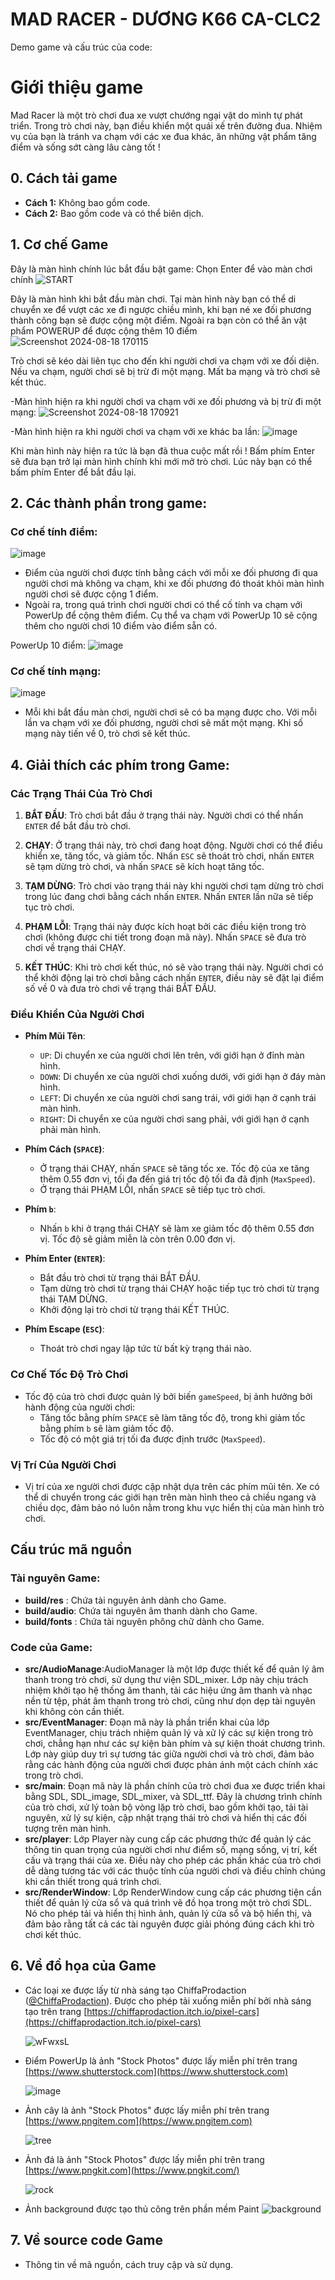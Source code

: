 # MAD RACER - DƯƠNG K66 CA-CLC2

Demo game và cấu trúc của code:

# Giới thiệu game

Mad Racer là một trò chơi đua xe vượt chướng ngại vật do mình tự phát triển. Trong trò chơi này, bạn điều khiển một quái xế trên đường đua. Nhiệm vụ của bạn là tránh va chạm với các xe đua khác, ăn những vật phẩm tăng điểm và sống sớt càng lâu càng tốt !

## 0. Cách tải game
   - **Cách 1:** Không bao gồm code.
   - **Cách 2:** Bao gồm code và có thể biên dịch.

## 1. Cơ chế Game
   
   Đây là màn hình chính lúc bắt đầu bật game: Chọn Enter để vào màn chơi chính
   ![START](https://github.com/user-attachments/assets/0a9ad573-19dc-4d4a-92bd-48b8a315c0c5)

   Đây là màn hình khi bắt đầu màn chơi. Tại màn hình này bạn có thể di chuyển xe để vượt các xe đi ngược chiều mình, khi bạn né xe đối phương thành công bạn sẽ được cộng một điểm. Ngoài ra bạn còn có thể ăn vật phẩm POWERUP để được cộng thêm 10 điểm
   ![Screenshot 2024-08-18 170115](https://github.com/user-attachments/assets/f96c72fa-7288-4b76-8008-264fa0c3ac63)

   Trò chơi sẽ kéo dài liên tục cho đến khi người chơi va chạm với xe đối diện. Nếu va chạm, người chơi sẽ bị trừ đi một mạng. Mất ba mạng và trò chơi sẽ kết thúc.

   -Màn hình hiện ra khi người chơi va chạm với xe đối phương và bị trừ đi một mạng:
   ![Screenshot 2024-08-18 170921](https://github.com/user-attachments/assets/0976cf07-69d7-4b20-b02a-df52071bd7f1)

   -Màn hình hiện ra khi người chơi va chạm với xe khác ba lần:
   ![image](https://github.com/user-attachments/assets/26780c7c-4ba2-41e5-ba4e-a36eb6a76831)

   Khi màn hình này hiện ra tức là bạn đã thua cuộc mất rồi ! Bấm phím Enter sẽ đưa bạn trở lại màn hình chính khi mới mở trò chơi. Lúc này bạn có thể bấm phím Enter để bắt đầu lại.


## 2. Các thành phần trong game:
   ### Cơ chế tính điểm:
   ![image](https://github.com/user-attachments/assets/b3c51f14-e803-4703-89ca-95964f430ffd)
   - Điểm của người chơi được tính bằng cách với mỗi xe đối phương đi qua người chơi mà không va chạm, khi xe đối phương đó thoát khỏi màn hình người chơi sẽ được cộng 1 điểm.
   - Ngoài ra, trong quá trình chơi người chơi có thể cố tính va chạm với PowerUp để cộng thêm điểm. Cụ thể va chạm với PowerUp 10 sẽ cộng thêm cho người chơi 10 điểm vào điểm sẵn có.
     
   PowerUp 10 điểm: ![image](https://github.com/user-attachments/assets/abad1127-aa48-43d7-894a-3ed5c6a9a267)

   ### Cơ chế tính mạng:
   ![image](https://github.com/user-attachments/assets/8c705260-57ac-42d9-af69-1d5f52d40003)
   - Mỗi khi bắt đầu màn chơi, người chơi sẽ có ba mạng được cho. Với mỗi lần va chạm với xe đối phương, người chơi sẽ mất một mạng. Khi số mạng này tiến về 0, trò chơi sẽ kết thúc.


   


## 4. Giải thích các phím trong Game:
  
### Các Trạng Thái Của Trò Chơi

1. **BẮT ĐẦU**: Trò chơi bắt đầu ở trạng thái này. Người chơi có thể nhấn `ENTER` để bắt đầu trò chơi.

2. **CHẠY**: Ở trạng thái này, trò chơi đang hoạt động. Người chơi có thể điều khiển xe, tăng tốc, và giảm tốc. Nhấn `ESC` sẽ thoát trò chơi, nhấn `ENTER` sẽ tạm dừng trò chơi, và nhấn `SPACE` sẽ kích hoạt tăng tốc.

3. **TẠM DỪNG**: Trò chơi vào trạng thái này khi người chơi tạm dừng trò chơi trong lúc đang chơi bằng cách nhấn `ENTER`. Nhấn `ENTER` lần nữa sẽ tiếp tục trò chơi.

4. **PHẠM LỖI**: Trạng thái này được kích hoạt bởi các điều kiện trong trò chơi (không được chi tiết trong đoạn mã này). Nhấn `SPACE` sẽ đưa trò chơi về trạng thái CHẠY.

5. **KẾT THÚC**: Khi trò chơi kết thúc, nó sẽ vào trạng thái này. Người chơi có thể khởi động lại trò chơi bằng cách nhấn `ENTER`, điều này sẽ đặt lại điểm số về 0 và đưa trò chơi về trạng thái BẮT ĐẦU.

### Điều Khiển Của Người Chơi

- **Phím Mũi Tên**: 
  - `UP`: Di chuyển xe của người chơi lên trên, với giới hạn ở đỉnh màn hình.
  - `DOWN`: Di chuyển xe của người chơi xuống dưới, với giới hạn ở đáy màn hình.
  - `LEFT`: Di chuyển xe của người chơi sang trái, với giới hạn ở cạnh trái màn hình.
  - `RIGHT`: Di chuyển xe của người chơi sang phải, với giới hạn ở cạnh phải màn hình.

- **Phím Cách (`SPACE`)**: 
  - Ở trạng thái CHẠY, nhấn `SPACE` sẽ tăng tốc xe. Tốc độ của xe tăng thêm 0.55 đơn vị, tối đa đến giá trị tốc độ tối đa đã định (`MaxSpeed`).
  - Ở trạng thái PHẠM LỖI, nhấn `SPACE` sẽ tiếp tục trò chơi.

- **Phím `b`**: 
  - Nhấn `b` khi ở trạng thái CHẠY sẽ làm xe giảm tốc độ thêm 0.55 đơn vị. Tốc độ sẽ giảm miễn là còn trên 0.00 đơn vị.

- **Phím Enter (`ENTER`)**: 
  - Bắt đầu trò chơi từ trạng thái BẮT ĐẦU.
  - Tạm dừng trò chơi từ trạng thái CHẠY hoặc tiếp tục trò chơi từ trạng thái TẠM DỪNG.
  - Khởi động lại trò chơi từ trạng thái KẾT THÚC.

- **Phím Escape (`ESC`)**: 
  - Thoát trò chơi ngay lập tức từ bất kỳ trạng thái nào.

### Cơ Chế Tốc Độ Trò Chơi

- Tốc độ của trò chơi được quản lý bởi biến `gameSpeed`, bị ảnh hưởng bởi hành động của người chơi:
  - Tăng tốc bằng phím `SPACE` sẽ làm tăng tốc độ, trong khi giảm tốc bằng phím `b` sẽ làm giảm tốc độ.
  - Tốc độ có một giá trị tối đa được định trước (`MaxSpeed`).

### Vị Trí Của Người Chơi

- Vị trí của xe người chơi được cập nhật dựa trên các phím mũi tên. Xe có thể di chuyển trong các giới hạn trên màn hình theo cả chiều ngang và chiều dọc, đảm bảo nó luôn nằm trong khu vực hiển thị của màn hình trò chơi.


## Cấu trúc mã nguồn
### Tài nguyên Game:
- **build/res** : Chứa tài nguyên ảnh dành cho Game.
- **build/audio**: Chứa tài nguyên âm thanh dành cho Game.
- **build/fonts** : Chứa tài nguyên phông chữ dành cho Game.
### Code của Game:
- **src/AudioManage**:AudioManager là một lớp được thiết kế để quản lý âm thanh trong trò chơi, sử dụng thư viện SDL_mixer. Lớp này chịu trách nhiệm khởi tạo hệ thống âm thanh, tải các hiệu ứng âm thanh và nhạc nền từ tệp, phát âm thanh trong trò chơi, cũng như dọn dẹp tài nguyên khi không còn cần thiết.
- **src/EventManager**: Đoạn mã này là phần triển khai của lớp EventManager, chịu trách nhiệm quản lý và xử lý các sự kiện trong trò chơi, chẳng hạn như các sự kiện bàn phím và sự kiện thoát chương trình. Lớp này giúp duy trì sự tương tác giữa người chơi và trò chơi, đảm bảo rằng các hành động của người chơi được phản ánh một cách chính xác trong trò chơi.
- **src/main**: Đoạn mã này là phần chính của trò chơi đua xe được triển khai bằng SDL, SDL_image, SDL_mixer, và SDL_ttf. Đây là chương trình chính của trò chơi, xử lý toàn bộ vòng lặp trò chơi, bao gồm khởi tạo, tải tài nguyên, xử lý sự kiện, cập nhật trạng thái trò chơi và hiển thị các đối tượng trên màn hình.
- **src/player**: Lớp Player này cung cấp các phương thức để quản lý các thông tin quan trọng của người chơi như điểm số, mạng sống, vị trí, kết cấu và trạng thái của xe. Điều này cho phép các phần khác của trò chơi dễ dàng tương tác với các thuộc tính của người chơi và điều chỉnh chúng khi cần thiết trong quá trình chơi.
- **src/RenderWindow**: Lớp RenderWindow cung cấp các phương tiện cần thiết để quản lý cửa sổ và quá trình vẽ đồ họa trong một trò chơi SDL. Nó cho phép tải và hiển thị hình ảnh, quản lý cửa sổ và bộ hiển thị, và đảm bảo rằng tất cả các tài nguyên được giải phóng đúng cách khi trò chơi kết thúc.


## 6. Về đồ họa của Game
   - Các loại xe được lấy từ nhà sáng tạo ChiffaProdaction ([@ChiffaProdaction](https://twitter.com/ChiffaProdaction)). Được cho phép tải xuống miễn phí bởi nhà sáng tạo trên trang [https://chiffaprodaction.itch.io/pixel-cars](https://chiffaprodaction.itch.io/pixel-cars)
     
     ![wFwxsL](https://github.com/user-attachments/assets/faa1c64d-8efd-4412-805c-e7faa807722e)

   - Điểm PowerUp là ảnh "Stock Photos" được lấy miễn phí trên trang [https://www.shutterstock.com](https://www.shutterstock.com)
     
     ![image](https://github.com/user-attachments/assets/abad1127-aa48-43d7-894a-3ed5c6a9a267)

   - Ảnh cây là ảnh "Stock Photos" được lấy miễn phí trên trang [https://www.pngitem.com](https://www.pngitem.com)
     
     ![tree](https://github.com/user-attachments/assets/1996aaa0-3a98-4d83-b60e-c4f979fc51b6)
   - Ảnh đá là ảnh "Stock Photos" được lấy miễn phí trên trang [https://www.pngkit.com](https://www.pngkit.com/)

     ![rock](https://github.com/user-attachments/assets/e4c59bb0-def3-4500-a097-78fcf6df0b48)

   - Ảnh background được tạo thủ công trên phần mềm Paint
      ![background](https://github.com/user-attachments/assets/61a1736e-e2de-4ae6-8513-125985a6e934)

## 7. Về source code Game
   - Thông tin về mã nguồn, cách truy cập và sử dụng.
     

